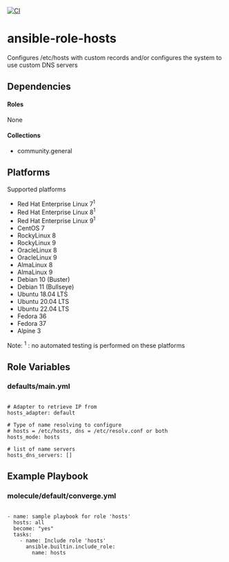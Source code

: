 [![CI](https://github.com/de-it-krachten/ansible-role-hosts/workflows/CI/badge.svg?event=push)](https://github.com/de-it-krachten/ansible-role-hosts/actions?query=workflow%3ACI)


# ansible-role-hosts

Configures /etc/hosts with custom records and/or configures the system to use custom DNS servers



## Dependencies

#### Roles
None

#### Collections
- community.general

## Platforms

Supported platforms

- Red Hat Enterprise Linux 7<sup>1</sup>
- Red Hat Enterprise Linux 8<sup>1</sup>
- Red Hat Enterprise Linux 9<sup>1</sup>
- CentOS 7
- RockyLinux 8
- RockyLinux 9
- OracleLinux 8
- OracleLinux 9
- AlmaLinux 8
- AlmaLinux 9
- Debian 10 (Buster)
- Debian 11 (Bullseye)
- Ubuntu 18.04 LTS
- Ubuntu 20.04 LTS
- Ubuntu 22.04 LTS
- Fedora 36
- Fedora 37
- Alpine 3

Note:
<sup>1</sup> : no automated testing is performed on these platforms

## Role Variables
### defaults/main.yml
<pre><code>
# Adapter to retrieve IP from
hosts_adapter: default

# Type of name resolving to configure
# hosts = /etc/hosts, dns = /etc/resolv.conf or both
hosts_mode: hosts

# list of name servers
hosts_dns_servers: []
</pre></code>




## Example Playbook
### molecule/default/converge.yml
<pre><code>
- name: sample playbook for role 'hosts'
  hosts: all
  become: "yes"
  tasks:
    - name: Include role 'hosts'
      ansible.builtin.include_role:
        name: hosts
</pre></code>
